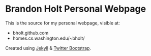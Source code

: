 # Brandon Holt Personal Webpage

This is the source for my personal webpage, visible at:
- bholt.github.com
- homes.cs.washington.edu/~bholt/

Created using [Jekyll](jekyllrb.com) & [Twitter Bootstrap](getbootstrap.com).
